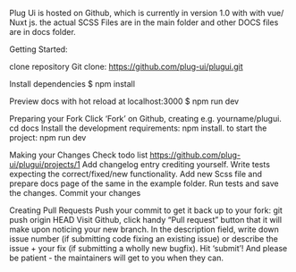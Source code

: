 Plug Ui is hosted on Github, which is currently in version 1.0 with with vue/ Nuxt js.
the actual SCSS Files are in the main folder and other DOCS files are in docs folder.

Getting Started:

clone repository
Git clone: https://github.com/plug-ui/plugui.git

Install dependencies
$ npm install

Preview docs with hot reload at localhost:3000
$ npm run dev

Preparing your Fork
Click ‘Fork’ on Github, creating e.g. yourname/plugui.
cd docs
Install the development requirements: npm install.
to start the project: npm run dev

Making your Changes
Check todo list https://github.com/plug-ui/plugui/projects/1
Add changelog entry crediting yourself.
Write tests expecting the correct/fixed/new functionality.
Add new Scss file and prepare docs page of the same in the example folder.
Run tests and save the changes.
Commit your changes

Creating Pull Requests
Push your commit to get it back up to your fork: git push origin HEAD
Visit Github, click handy “Pull request” button that it will make upon noticing your new branch.
In the description field, write down issue number (if submitting code fixing an existing issue) or describe the issue + your fix (if submitting a wholly new bugfix).
Hit ‘submit’! And please be patient - the maintainers will get to you when they can.